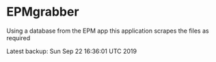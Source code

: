 # EPMgrabber
Using a database from the EPM app this application scrapes the files as required


Latest backup: Sun Sep 22 16:36:01 UTC 2019
